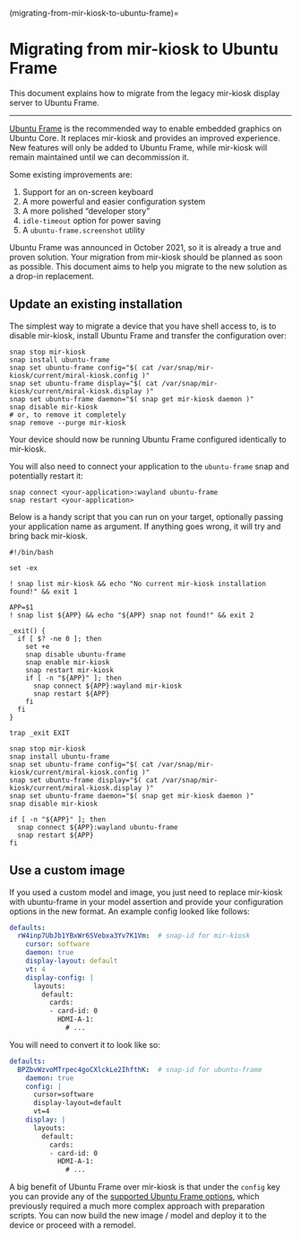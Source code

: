 (migrating-from-mir-kiosk-to-ubuntu-frame)=
# Migrating from mir-kiosk to Ubuntu Frame

This document explains how to migrate from the legacy mir-kiosk display server to Ubuntu Frame.

---

[Ubuntu Frame](https://mir-server.io/ubuntu-frame/) is the recommended way to enable embedded graphics on Ubuntu Core. It replaces mir-kiosk and provides an improved experience. New features will only be added to Ubuntu Frame, while mir-kiosk will remain maintained until we can decommission it.

Some existing improvements are:
1. Support for an on-screen keyboard
2. A more powerful and easier configuration system
3. A more polished “developer story”
4. `idle-timeout` option for power saving
5. A `ubuntu-frame.screenshot` utility

Ubuntu Frame was announced in October 2021, so it is already a true and proven solution. Your migration from mir-kiosk should be planned as soon as possible. This document aims to help you migrate to the new solution as a drop-in replacement.

## Update an existing installation

The simplest way to migrate a device that you have shell access to, is to disable mir-kiosk, install Ubuntu Frame and transfer the configuration over:

```plain
snap stop mir-kiosk
snap install ubuntu-frame
snap set ubuntu-frame config="$( cat /var/snap/mir-kiosk/current/miral-kiosk.config )"
snap set ubuntu-frame display="$( cat /var/snap/mir-kiosk/current/miral-kiosk.display )"
snap set ubuntu-frame daemon="$( snap get mir-kiosk daemon )"
snap disable mir-kiosk
# or, to remove it completely
snap remove --purge mir-kiosk
```

Your device should now be running Ubuntu Frame configured identically to mir-kiosk.

You will also need to connect your application to the `ubuntu-frame` snap and potentially restart it:
```plain
snap connect <your-application>:wayland ubuntu-frame
snap restart <your-application>
```
Below is a handy script that you can run on your target, optionally passing your application name as argument. If anything goes wrong, it will try and bring back mir-kiosk.

```shell
#!/bin/bash

set -ex

! snap list mir-kiosk && echo "No current mir-kiosk installation found!" && exit 1

APP=$1
! snap list ${APP} && echo "${APP} snap not found!" && exit 2

_exit() {
  if [ $? -ne 0 ]; then
    set +e
    snap disable ubuntu-frame
    snap enable mir-kiosk
    snap restart mir-kiosk
    if [ -n "${APP}" ]; then
      snap connect ${APP}:wayland mir-kiosk
      snap restart ${APP}
    fi
  fi
}

trap _exit EXIT

snap stop mir-kiosk
snap install ubuntu-frame
snap set ubuntu-frame config="$( cat /var/snap/mir-kiosk/current/miral-kiosk.config )"
snap set ubuntu-frame display="$( cat /var/snap/mir-kiosk/current/miral-kiosk.display )"
snap set ubuntu-frame daemon="$( snap get mir-kiosk daemon )"
snap disable mir-kiosk

if [ -n "${APP}" ]; then
  snap connect ${APP}:wayland ubuntu-frame
  snap restart ${APP}
fi
```

## Use a custom image

If you used a custom model and image, you just need to replace mir-kiosk with ubuntu-frame in your model assertion and provide your configuration options in the new format. An example config looked like follows:
```yaml
defaults:
  rW4inp7UbJb1YBxWr6SVebxa3Yv7K1Vm:  # snap-id for mir-kiosk
    cursor: software
    daemon: true
    display-layout: default
    vt: 4
    display-config: |
      layouts:
        default:
          cards:
          - card-id: 0
            HDMI-A-1:
              # ...
```
You will need to convert it to look like so:

```yaml
defaults:
  BPZbvWzvoMTrpec4goCXlckLe2IhfthK:  # snap-id for ubuntu-frame
    daemon: true
    config: |
      cursor=software
      display-layout=default
      vt=4
    display: |
      layouts:
        default:
          cards:
          - card-id: 0
            HDMI-A-1:
              # ...
```

A big benefit of Ubuntu Frame over mir-kiosk is that under the `config` key you can provide any of the [supported Ubuntu Frame options](/reference/ubuntu-frame-configuration-options.md), which previously required a much more complex approach with preparation scripts. You can now build the new image / model and deploy it to the device or proceed with a remodel.
